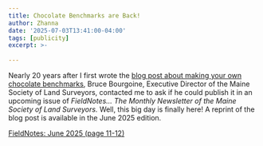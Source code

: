 ```yaml
---
title: Chocolate Benchmarks are Back!
author: Zhanna
date: '2025-07-03T13:41:00-04:00'
tags: [publicity]
excerpt: >-
  
---
```


Nearly 20 years after I first wrote the [blog post about making your own chocolate benchmarks](/2006/01/10/chocolate-benchmarks/), Bruce Bourgoine, Executive Director of the Maine Society of Land Surveyors, contacted me to ask if he could publish it in an upcoming issue of  _FieldNotes… The Monthly Newsletter of the Maine Society of Land Surveyors._ Well, this big day is finally here! A reprint of the blog post is available in the June 2025 edition.

[FieldNotes: June 2025 (page 11-12)](https://msls.memberclicks.net/assets/docs/fieldnotes/FieldNotes%2032-6.pdf#page=11)